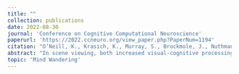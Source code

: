 ```yaml
---
title: ""
collection: publications
date: 2022-08-30
journal: 'Conference on Cognitive Computational Neuroscience'
paperurl: 'https://2022.ccneuro.org/view_paper.php?PaperNum=1194'
citation: "O’Neill, K., Krasich, K., Murray, S., Brockmole, J., Nuthmann, A., & De Brigard, F. (2022). Fixation duration variability increases with mind wandering during scene viewing. Conference on Cognitive Computational Neuroscience."
abstract: "In scene viewing, both increased visual-cognitive processing demands and mind wandering have been associated with longer fixation durations. To better understand how the same behavioral phenomenon reflects seemingly incompatible states of visual-cognitive processing, we ran simulations using an established random-walk model for saccade timing and programming to assess which model parameters best predicted modulations in fixation durations associated with mind wandering compared to attentive viewing. Mind wandering-related fixation durations reflected an increase in the variability of the fixation-generating process. In contrast, past research showed that increased processing demands increased the mean duration of the fixation-generating process. Thus, we showed that mind wandering and increased visual-cognitive processing demands modulate fixation durations through different mechanisms."
topic: 'Mind Wandering'
---
```


